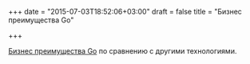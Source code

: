+++
date = "2015-07-03T18:52:06+03:00"
draft = false
title = "Бизнес преимущества Go"

+++

<p><a href="http://www.shift8creative.com/posts/the-business-benefits-of-go/">Бизнес преимущества Go</a> по сравнению с другими технологиями.</p>


